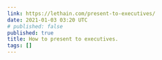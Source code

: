 ```yaml
---
link: https://lethain.com/present-to-executives/
date: 2021-01-03 03:20 UTC
# published: false
published: true
title: How to present to executives.
tags: []
---
```



